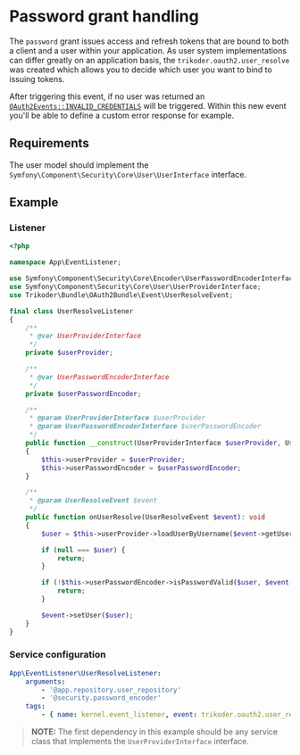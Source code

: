 # Password grant handling

The `password` grant issues access and refresh tokens that are bound to both a client and a user within your application. As user system implementations can differ greatly on an application basis, the `trikoder.oauth2.user_resolve` was created which allows you to decide which user you want to bind to issuing tokens.

After triggering this event, if no user was returned an [`OAuth2Events::INVALID_CREDENTIALS`](event-data-customization.md#oauth2eventsinvalid_credentials---customizing-the-response-on-credentials-failure) will be triggered.
Within this new event you'll be able to define a custom error response for example.

## Requirements

The user model should implement the `Symfony\Component\Security\Core\User\UserInterface` interface.

## Example

### Listener

```php
<?php

namespace App\EventListener;

use Symfony\Component\Security\Core\Encoder\UserPasswordEncoderInterface;
use Symfony\Component\Security\Core\User\UserProviderInterface;
use Trikoder\Bundle\OAuth2Bundle\Event\UserResolveEvent;

final class UserResolveListener
{
    /**
     * @var UserProviderInterface
     */
    private $userProvider;

    /**
     * @var UserPasswordEncoderInterface
     */
    private $userPasswordEncoder;

    /**
     * @param UserProviderInterface $userProvider
     * @param UserPasswordEncoderInterface $userPasswordEncoder
     */
    public function __construct(UserProviderInterface $userProvider, UserPasswordEncoderInterface $userPasswordEncoder)
    {
        $this->userProvider = $userProvider;
        $this->userPasswordEncoder = $userPasswordEncoder;
    }

    /**
     * @param UserResolveEvent $event
     */
    public function onUserResolve(UserResolveEvent $event): void
    {
        $user = $this->userProvider->loadUserByUsername($event->getUsername());

        if (null === $user) {
            return;
        }

        if (!$this->userPasswordEncoder->isPasswordValid($user, $event->getPassword())) {
            return;
        }

        $event->setUser($user);
    }
}
```

### Service configuration

```yaml
App\EventListener\UserResolveListener:
    arguments:
        - '@app.repository.user_repository'
        - '@security.password_encoder'
    tags:
        - { name: kernel.event_listener, event: trikoder.oauth2.user_resolve, method: onUserResolve }
```

> **NOTE:** The first dependency in this example should be any service class that implements the `UserProviderInterface` interface.
